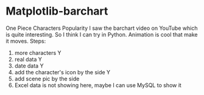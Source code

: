 # Matplotlib-barchart
One Piece Characters Popularity
I saw the barchart video on YouTube which is quite interesting. So I think I can try in Python.
Animation is cool that make it moves. 
Steps:
1. more characters Y
2. real data Y
3. date data Y
4. add the character's icon by the side Y
5. add scene pic by the side
6. Excel data is not showing here, maybe I can use MySQL to show it
